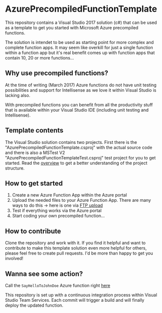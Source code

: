 # AzurePrecompiledFunctionTemplate
This repository contains a Visual Studio 2017 solution (c#) that can be used as a template to get you started with Microsoft Azure precompiled functions.

The solution is intendet to be used as starting point for more complex and complete function apps. It may seem like overkill for just a single function within a function app but it's real benefit comes up with function apps that contain 10, 20 or more functions...

## Why use precompiled functions?
At the time of writing (March 2017) Azure functions do not have unit testing possibilities and support for Intellisense as we love it within Visual Studio is lacking also. 

With precompiled functions you can benefit from all the productivity stuff that is available within your Visual Studio IDE (including unit testing and Intellisense).

## Template contents
The Visual Studio solution contains two projects. First there is the "AzurePrecompiledFunctionTemplate.csproj" with the actual source code and there is also a MSTest V2 "AzurePrecompiledFunctionTemplateTest.csproj" test project for you to get started. Read the [overview](https://github.com/logischdenker/AzurePrecompiledFunctionTemplate/blob/master/AzurePrecompiledFunctionTemplate/Overview.md) to get a better understanding of the project structure.

## How to get started
1. Create a new Azure Function App within the Azure portal
2. Upload the needed files to your Azure Function App. There are many ways to do this -> here is one via [FTP upload](https://github.com/logischdenker/AzurePrecompiledFunctionTemplate/blob/master/FtpDeployment.md)
3. Test if everything works via the Azure portal
4. Start coding your own precompiled function...

## How to contribute
Clone the repository and work with it. If you find it helpful and want to contribute to make this template solution even more helpful for others, please feel free to create pull requests. I'd be more than happy to get you involved!

## Wanna see some action?
Call the `SayHelloToJohnDoe` Azure function right [here](https://genericde-function-app.azurewebsites.net/api/SayHelloToJohnDoe?code=CJXeIPaRQIcRFtVBykYAa4cRgrefUuLE/JUAO2n47j44QV3/MD9EAQ==)

This repository is set up with a continuous integration process within Visual Studio Team Services. Each commit will trigger a build and will finally deploy the updated function.
